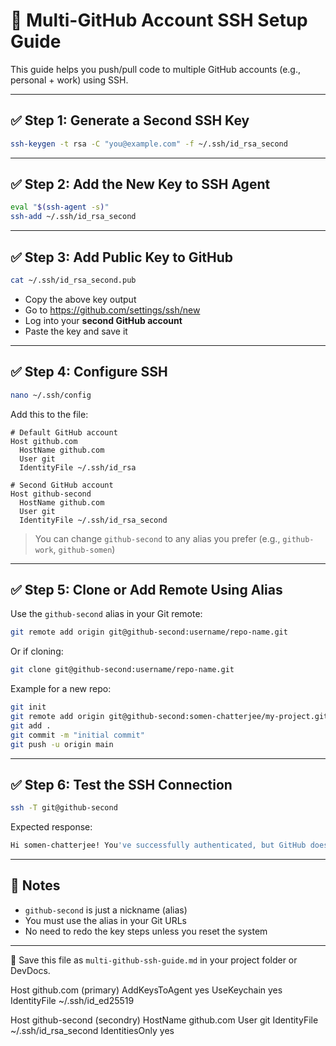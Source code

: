 # 🚀 Multi-GitHub Account SSH Setup Guide

This guide helps you push/pull code to multiple GitHub accounts (e.g., personal + work) using SSH.

---

## ✅ Step 1: Generate a Second SSH Key

```bash
ssh-keygen -t rsa -C "you@example.com" -f ~/.ssh/id_rsa_second
```

---

## ✅ Step 2: Add the New Key to SSH Agent

```bash
eval "$(ssh-agent -s)"
ssh-add ~/.ssh/id_rsa_second
```

---

## ✅ Step 3: Add Public Key to GitHub

```bash
cat ~/.ssh/id_rsa_second.pub
```

- Copy the above key output
- Go to https://github.com/settings/ssh/new
- Log into your **second GitHub account**
- Paste the key and save it

---

## ✅ Step 4: Configure SSH

```bash
nano ~/.ssh/config
```

Add this to the file:

```ssh
# Default GitHub account
Host github.com
  HostName github.com
  User git
  IdentityFile ~/.ssh/id_rsa

# Second GitHub account
Host github-second
  HostName github.com
  User git
  IdentityFile ~/.ssh/id_rsa_second
```

> You can change `github-second` to any alias you prefer (e.g., `github-work`, `github-somen`)

---

## ✅ Step 5: Clone or Add Remote Using Alias

Use the `github-second` alias in your Git remote:

```bash
git remote add origin git@github-second:username/repo-name.git
```

Or if cloning:

```bash
git clone git@github-second:username/repo-name.git
```

Example for a new repo:

```bash
git init
git remote add origin git@github-second:somen-chatterjee/my-project.git
git add .
git commit -m "initial commit"
git push -u origin main
```

---

## ✅ Step 6: Test the SSH Connection

```bash
ssh -T git@github-second
```

Expected response:

```bash
Hi somen-chatterjee! You've successfully authenticated, but GitHub does not provide shell access.
```

---

## 🧠 Notes

- `github-second` is just a nickname (alias)
- You must use the alias in your Git URLs
- No need to redo the key steps unless you reset the system

---

📁 Save this file as `multi-github-ssh-guide.md` in your project folder or DevDocs.


Host github.com (primary)
  AddKeysToAgent yes
  UseKeychain yes
  IdentityFile ~/.ssh/id_ed25519

Host github-second (secondry)
  HostName github.com
  User git
  IdentityFile ~/.ssh/id_rsa_second
  IdentitiesOnly yes



